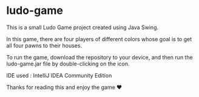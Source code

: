 # ludo-game
This is a small Ludo Game project created using Java Swing.

In this game, there are four players of different colors whose goal is to get all four pawns to their houses.

To run the game, download the repository to your device, and then run the ludo-game.jar file by double-clicking on the icon.

IDE used : IntelliJ IDEA Community Edition

Thanks for reading this and enjoy the game ♥

